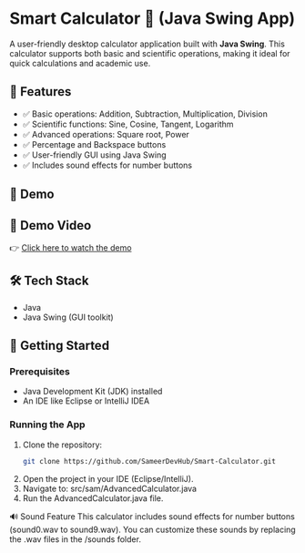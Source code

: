 # Smart Calculator 🧮 (Java Swing App)

A user-friendly desktop calculator application built with **Java Swing**. This calculator supports both basic and scientific operations, making it ideal for quick calculations and academic use.

## 📌 Features

- ✅ Basic operations: Addition, Subtraction, Multiplication, Division
- ✅ Scientific functions: Sine, Cosine, Tangent, Logarithm
- ✅ Advanced operations: Square root, Power
- ✅ Percentage and Backspace buttons
- ✅ User-friendly GUI using Java Swing
- ✅ Includes sound effects for number buttons

## 🎥 Demo

## 🎥 Demo Video

👉 [Click here to watch the demo](https://github.com/SameerDevHub/Smart-Calculator/tree/main/src/Demo/demo.mp4)


## 🛠️ Tech Stack

- Java
- Java Swing (GUI toolkit)

## 🚀 Getting Started

### Prerequisites

- Java Development Kit (JDK) installed
- An IDE like Eclipse or IntelliJ IDEA

### Running the App

1. Clone the repository:
   ```bash
   git clone https://github.com/SameerDevHub/Smart-Calculator.git
2. Open the project in your IDE (Eclipse/IntelliJ).
3. Navigate to:
   src/sam/AdvancedCalculator.java
4. Run the AdvancedCalculator.java file.

🔊 Sound Feature
This calculator includes sound effects for number buttons (sound0.wav to sound9.wav). You can customize these sounds by replacing the .wav files in the /sounds folder.


